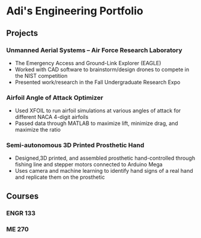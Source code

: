 # Adi's Engineering Portfolio

## Projects
### Unmanned Aerial Systems – Air Force Research Laboratory
* The Emergency Access and Ground-Link Explorer (EAGLE)
* Worked with CAD software to brainstorm/design drones to compete in the NIST competition
* Presented work/research in the Fall Undergraduate Research Expo 
### Airfoil Angle of Attack Optimizer
* Used XFOIL to run airfoil simulations at various angles of attack for different NACA 4-digit airfoils
* Passed data through MATLAB to maximize lift, minimize drag, and maximize the ratio
### Semi-autonomous 3D Printed Prosthetic Hand
* Designed,3D printed, and assembled prosthetic hand-controlled through fishing line and stepper
motors connected to Arduino Mega
* Uses camera and machine learning to identify hand signs of a real hand and replicate them on the
prosthetic

## Courses
### ENGR 133
### ME 270
